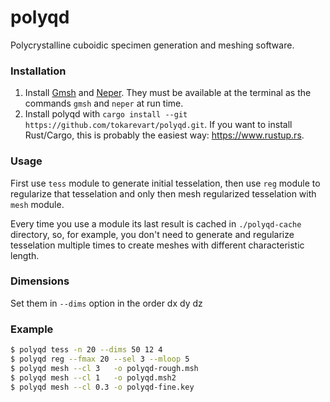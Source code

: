 # polyqd

Polycrystalline cuboidic specimen generation and meshing software.

### Installation

1. Install [Gmsh](https://gmsh.info/) and [Neper](http://www.neper.info/).
   They must be available at the terminal as the commands `gmsh` and `neper` at run time.
2. Install polyqd with `cargo install --git https://github.com/tokarevart/polyqd.git`.
   If you want to install Rust/Cargo, this is probably the easiest way: https://www.rustup.rs.

### Usage
First use `tess` module to generate initial tesselation,
then use `reg` module to regularize that tesselation
and only then mesh regularized tesselation with `mesh` module.

Every time you use a module its last result is cached
in `./polyqd-cache` directory, so, for example, you don't need
to generate and regularize tesselation multiple times to create meshes with
different characteristic length.

### Dimensions

Set them in `--dims` option in the order dx dy dz

### Example

``` sh
$ polyqd tess -n 20 --dims 50 12 4  
$ polyqd reg --fmax 20 --sel 3 --mloop 5  
$ polyqd mesh --cl 3   -o polyqd-rough.msh
$ polyqd mesh --cl 1   -o polyqd.msh2
$ polyqd mesh --cl 0.3 -o polyqd-fine.key
```
